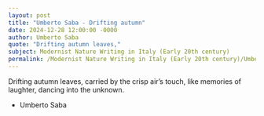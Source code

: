 ```yaml
---
layout: post
title: "Umberto Saba - Drifting autumn"
date: 2024-12-28 12:00:00 -0000
author: Umberto Saba
quote: "Drifting autumn leaves,"
subject: Modernist Nature Writing in Italy (Early 20th century)
permalink: /Modernist Nature Writing in Italy (Early 20th century)/Umberto Saba/Umberto Saba - Drifting autumn
---
```


Drifting autumn leaves,
carried by the crisp air’s touch,
like memories of laughter,
dancing into the unknown.

- Umberto Saba
